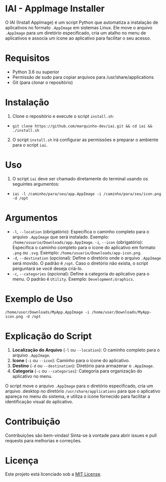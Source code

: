 # IAI - AppImage Installer
O IAI (Install AppImage) é um script Python que automatiza a instalação de aplicativos no formato `.AppImage` em sistemas Linux. Ele move o arquivo `.AppImage` para um diretório especificado, cria um atalho no menu de aplicativos e associa um ícone ao aplicativo para facilitar o seu acesso.

# Requisitos
+ Python 3.6 ou superior
+ Permissão de sudo para copiar arquivos para /usr/share/applications
+ Git (para clonar o repositório)

# Instalação
1. Clone o repositório e execute o script `install.sh`:
+ `git clone https://github.com/marquinho-dev/iai.git && cd iai && ./install.sh`
2. O script `install.sh` irá configurar as permissões e preparar o ambiente para o script `iai`.

# Uso
1. O script `iai` deve ser chamado diretamente do terminal usando os seguintes argumentos:
+ `iai -l /caminho/para/seu/app.AppImage -i /caminho/para/seu/icon.png -d /opt`

# Argumentos
+ `-l`, `--location` (obrigatório): Especifica o caminho completo para o arquivo `.AppImage`
que será instalado. Exemplo: `/home/usuario/Downloads/app.AppImage`.
`-i`, `--icon` (obrigatório): Especifica o caminho completo para o ícone do aplicativo em
formato `.png` ou `.svg`. Exemplo: `/home/usuario/Downloads/app-icon.png`.
+ `-d`, `--destination` (opcional): Define o diretório onde o arquivo `.AppImage` será movido.
O padrão é `/opt`. Caso o diretório não exista, o script perguntará se você deseja criá-lo.
+ `-c`, `--categories` (opcional): Define a categoria do aplicativo para o menu. O padrão é `Utility`. Exemplo: `Development;Graphics`.

# Exemplo de Uso
`/home/user/Downloads/MyApp.AppImage -i /home/user/Downloads/MyApp-icon.png -d /opt`

# Explicação do Script
1. **Localização do Arquivo** (`-l` ou `--location`): O caminho completo para o arquivo `.AppImage`.
2. **Icone** (`-i` ou `--icon`): Caminho para o ícone do aplicativo.
3. **Destino** (`-d` ou `--destination`): Diretório para armazenar o `.AppImage`.
4. **Categoria** (`-c` ou `--categories`): Categoria para organização do aplicativo no menu.

O script move o arquivo `.AppImage` para o diretório especificado, cria um arquivo .desktop no diretório `/usr/share/applications` para que o aplicativo apareça no menu do sistema, e utiliza o ícone fornecido para facilitar a identificação visual do aplicativo.

# Contribuição
Contribuições são bem-vindas! Sinta-se à vontade para abrir issues e pull requests para melhorias e correções.

# Licença
Este projeto está licenciado sob a  [MIT License](https://mit-license.org/).

